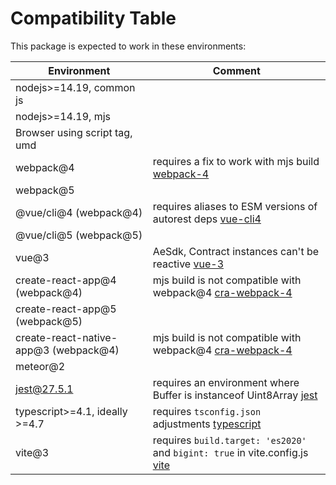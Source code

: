 # Compatibility Table

This package is expected to work in these environments:

| Environment                           | Comment                                                                       |
|---------------------------------------|-------------------------------------------------------------------------------|
| nodejs>=14.19, common js              |                                                                               |
| nodejs>=14.19, mjs                    |                                                                               |
| Browser using script tag, umd         |                                                                               |
| webpack@4                             | requires a fix to work with mjs build [webpack-4]                             |
| webpack@5                             |                                                                               |
| @vue/cli@4 (webpack@4)                | requires aliases to ESM versions of autorest deps [vue-cli4]                  |
| @vue/cli@5 (webpack@5)                |                                                                               |
| vue@3                                 | AeSdk, Contract instances can't be reactive [vue-3]                           |
| create-react-app@4 (webpack@4)        | mjs build is not compatible with webpack@4 [cra-webpack-4]                    |
| create-react-app@5 (webpack@5)        |                                                                               |
| create-react-native-app@3 (webpack@4) | mjs build is not compatible with webpack@4 [cra-webpack-4]                    |
| meteor@2                              |                                                                               |
| jest@27.5.1                           | requires an environment where Buffer is instanceof Uint8Array [jest]          |
| typescript>=4.1, ideally >=4.7        | requires `tsconfig.json` adjustments [typescript]                             |
| vite@3                                | requires `build.target: 'es2020'` and `bigint: true` in vite.config.js [vite] |

[webpack-4]: https://github.com/webpack/webpack/issues/7482#issuecomment-394884837
[cra-webpack-4]: https://github.com/aeternity/aepp-sdk-js/issues/1529
[jest]: https://github.com/facebook/jest/issues/4422#issuecomment-770274099
[typescript]: README.md#typescript-projects
[vue-cli4]: README.md#vue-cli4
[vue-3]: README.md#vue-3
[vite]: https://github.com/vitejs/vite/issues/9062#issuecomment-1202167352

